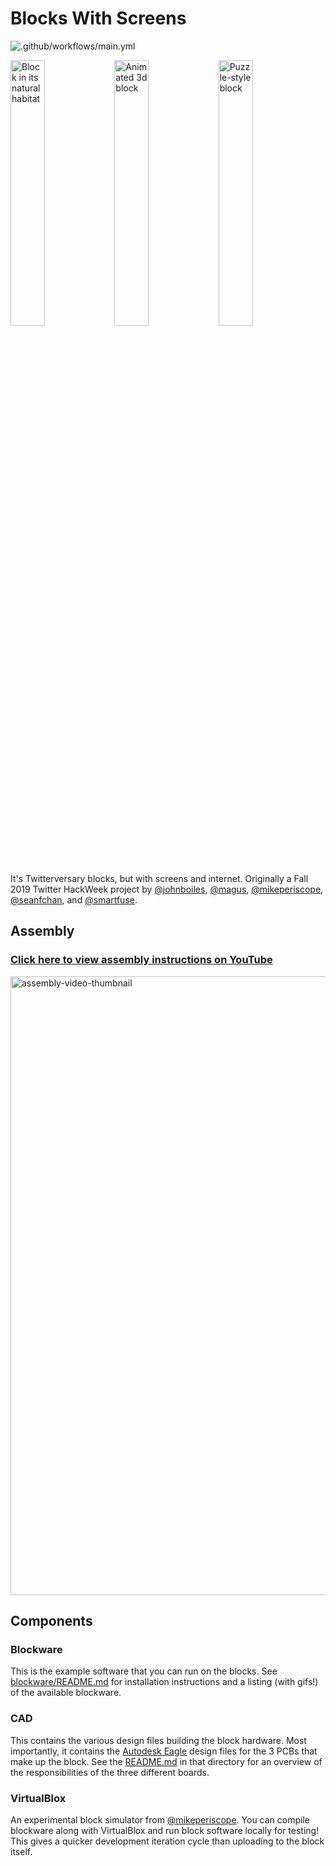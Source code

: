 # Blocks With Screens

![.github/workflows/main.yml](https://github.com/johnboiles/blocks-with-screens/workflows/.github/workflows/main.yml/badge.svg)

<img alt="Block in its natural habitat" src="https://user-images.githubusercontent.com/218876/99318095-f08e0780-281b-11eb-9c59-674a2c463fbb.jpeg" width="33%"><img alt="Animated 3d block" src="https://user-images.githubusercontent.com/218876/99320417-70b66c00-2820-11eb-983f-6c3783336583.gif" width="33%"><img alt="Puzzle-style block" src="https://user-images.githubusercontent.com/218876/99320816-4b762d80-2821-11eb-8898-2ba34d075f10.jpg" width="33%">

It's Twitterversary blocks, but with screens and internet. Originally a Fall 2019 Twitter HackWeek project by [@johnboiles](https://github.com/johnboiles), [@magus](https://github.com/magus), [@mikeperiscope](https://github.com/mikeperiscope), [@seanfchan](https://github.com/seanfchan), and [@smartfuse](https://github.com/smartfuse).

## Assembly

### [**Click here to view assembly instructions on YouTube**](https://www.youtube.com/watch?v=okVuPwTqczQ)

<a href="https://www.youtube.com/watch?v=okVuPwTqczQ" target="_blank">
  <img width="990" alt="assembly-video-thumbnail" src="https://user-images.githubusercontent.com/290084/140593898-c1b5b431-b42b-4ffd-b91d-24ff13c8175f.png">
</a>


## Components

### Blockware

This is the example software that you can run on the blocks. See [blockware/README.md](https://github.com/bountylabs/blocks-with-screens/blob/main/blockware/README.md) for installation instructions and a listing (with gifs!) of the available blockware.

### CAD

This contains the various design files building the block hardware. Most importantly, it contains the [Autodesk Eagle](https://www.autodesk.com/products/eagle/free-download) design files for the 3 PCBs that make up the block. See the [README.md](https://github.com/bountylabs/blocks-with-screens/blob/main/cad/pcb/README.md) in that directory for an overview of the responsibilities of the three different boards.

### VirtualBlox

An experimental block simulator from [@mikeperiscope](github.com/mikeperiscope). You can compile blockware along with VirtualBlox and run block software locally for testing! This gives a quicker development iteration cycle than uploading to the block itself.

